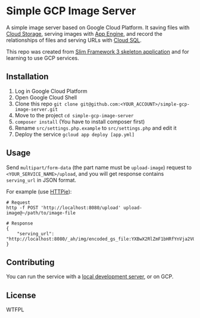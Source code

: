 # Simple GCP Image Server

A simple image server based on Google Cloud Platform. It saving files with [Cloud Storage](https://cloud.google.com/storage/), serving images with [App Engine](https://cloud.google.com/appengine/), and record the relationships of files and serving URLs with [Cloud SQL](https://cloud.google.com/sql/).

This repo was created from [Slim Framework 3 skeleton application](https://github.com/slimphp/Slim-Skeleton) and for learning to use GCP services.

## Installation

1. Log in Google Cloud Platform
2. Open Google Cloud Shell
3. Clone this repo `git clone git@github.com:<YOUR_ACCOUNT>/simple-gcp-image-server.git`
4. Move to the project `cd simple-gcp-image-server`
5. `composer install` (You have to install composer first)
6. Rename `src/settings.php.example` to `src/settings.php` and edit it
7. Deploy the service `gcloud app deploy [app.yml]`

## Usage

Send `multipart/form-data` (the part name must be `upload-image`) request to `<YOUR_SERVICE_NAME>/upload`, and you will get response contains `serving_url` in JSON format.

For example (use [HTTPie](https://httpie.org/)):

```shell
# Request
http -f POST 'http://localhost:8080/upload' upload-image@~/path/to/image-file

# Response
{
    "serving_url": "http://localhost:8080/_ah/img/encoded_gs_file:YXBwX2RlZmF1bHRfYnVja2V0LzNkMjNmZGJlMWI1OTc2ZmQ0NTM0NjM2Yzc1MDdkZTI5MDllOWRiZTA="
}
```

## Contributing

You can run the service with a [local development server](https://cloud.google.com/appengine/docs/standard/python/tools/using-local-server), or on GCP.

## License

WTFPL
